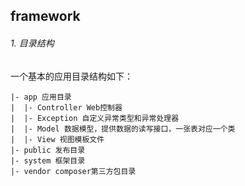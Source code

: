 ## framework ##
###### 1. 目录结构

一个基本的应用目录结构如下：

	|- app 应用目录
	|  |- Controller Web控制器
	|  |- Exception 自定义异常类型和异常处理器
	|  |- Model 数据模型，提供数据的读写接口，一张表对应一个类
	|  |- View 视图模板文件
	|- public 发布目录
	|- system 框架目录
	|- vendor composer第三方包目录